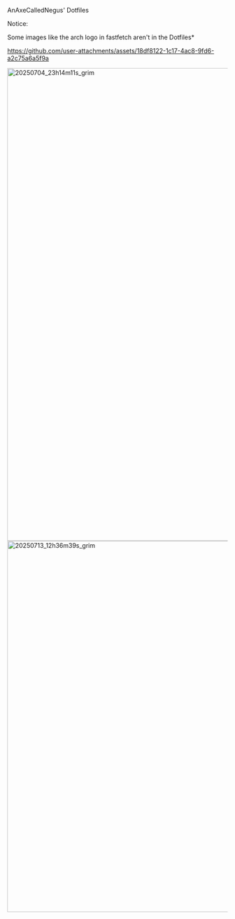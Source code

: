 AnAxeCalledNegus' Dotfiles

Notice:

Some images like the arch logo in fastfetch aren't in the Dotfiles*


https://github.com/user-attachments/assets/18df8122-1c17-4ac8-9fd6-a2c75a6a5f9a


<img width="1920" height="1080" alt="20250704_23h14m11s_grim" src="https://github.com/user-attachments/assets/21ade7aa-ad03-4045-a3e3-a0fea7e72e0d" />
<img width="923" height="848" alt="20250713_12h36m39s_grim" src="https://github.com/user-attachments/assets/863220da-0684-4814-be5a-38d53a4d0eae" />

